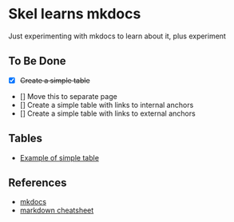 # Skel learns mkdocs

Just experimenting with mkdocs to learn about it, plus experiment 

## To Be Done

  - [x] ~~Create a simple table~~
  - [] Move this to separate page 
  - [] Create a simple table with links to internal anchors
  - [] Create a simple table with links to external anchors

## Tables  

  - [Example of simple table](tables/#simple-table)


## References 

  - [mkdocs](https://www.mkdocs.org) 
  - [markdown cheatsheet](https://www.markdownguide.org/cheat-sheet/)